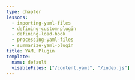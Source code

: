 ```yaml
---
type: chapter
lessons:
  - importing-yaml-files
  - defining-custom-plugin
  - defining-load-hook
  - processing-yaml-files
  - summarize-yaml-plugin
title: YAML Plugin
template:
  name: default
  visibleFiles: ["/content.yaml", "/index.js"]
---
```

